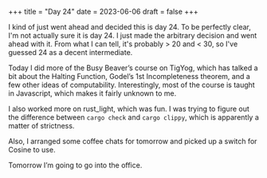 +++
title = "Day 24"
date = 2023-06-06
draft = false
+++

I kind of just went ahead and decided this is day 24. To be perfectly clear,
I'm not actually sure it is day 24. I just made the arbitrary decision and
went ahead with it. From what I can tell, it's probably > 20 and < 30, so
I've guessed 24 as a decent intermediate.

Today I did more of the Busy Beaver’s course on TigYog, which has talked a bit
about the Halting Function, Godel’s 1st Incompleteness theorem, and a few
other ideas of computability. Interestingly, most of the course is taught in
Javascript, which makes it fairly unknown to me.

I also worked more on rust_light, which was fun. I was trying to figure out
the difference between `cargo check` and `cargo clippy`, which is apparently
a matter of strictness.

Also, I arranged some coffee chats for tomorrow and picked up a switch for
Cosine to use. 

Tomorrow I’m going to go into the office.